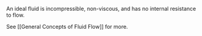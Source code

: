 An ideal fluid is incompressible, non-viscous, and has no internal resistance to flow. 

See [[General Concepts of Fluid Flow]] for more.